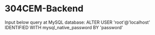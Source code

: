 # 304CEM-Backend

Input below query at MySQL database:
ALTER USER 'root'@'localhost' IDENTIFIED WITH mysql_native_password BY 'password'
